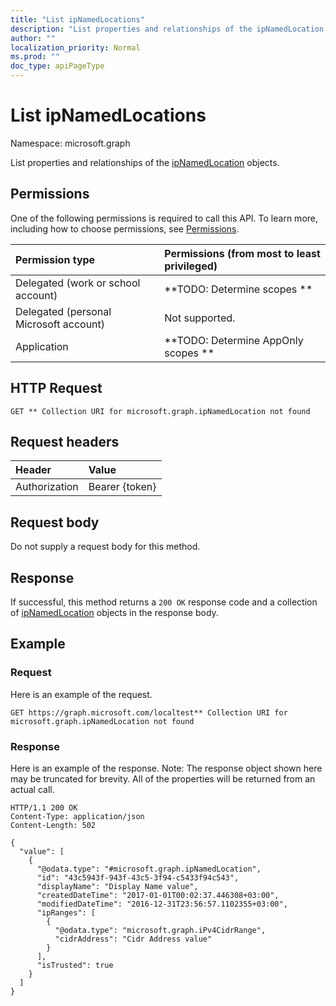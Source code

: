 ```yaml
---
title: "List ipNamedLocations"
description: "List properties and relationships of the ipNamedLocation objects."
author: ""
localization_priority: Normal
ms.prod: ""
doc_type: apiPageType
---
```


# List ipNamedLocations

Namespace: microsoft.graph

List properties and relationships of the [ipNamedLocation](../resources/ipnamedlocation.md) objects.

## Permissions
One of the following permissions is required to call this API. To learn more, including how to choose permissions, see [Permissions](/concepts/permissions-reference.md).

|Permission type|Permissions (from most to least privileged)|
|:---|:---|
|Delegated (work or school account)|**TODO: Determine scopes **|
|Delegated (personal Microsoft account)|Not supported.|
|Application|**TODO: Determine AppOnly scopes **|

## HTTP Request
<!-- {
  "blockType": "ignored"
}
-->
``` http
GET ** Collection URI for microsoft.graph.ipNamedLocation not found
```

## Request headers
|Header|Value|
|:---|:---|
|Authorization|Bearer {token}|

## Request body
Do not supply a request body for this method.

## Response
If successful, this method returns a `200 OK` response code and a collection of [ipNamedLocation](../resources/ipnamedlocation.md) objects in the response body.

## Example

### Request
Here is an example of the request.
<!-- {
  "blockType": "request",
  "name": "get_ipnamedlocation"
}
-->
``` http
GET https://graph.microsoft.com/localtest** Collection URI for microsoft.graph.ipNamedLocation not found
```

### Response
Here is an example of the response. Note: The response object shown here may be truncated for brevity. All of the properties will be returned from an actual call.
<!-- {
  "blockType": "response",
  "truncated": true,
  "@odata.type": "collection(microsoft.graph.ipnamedlocation)"
}
-->
``` http
HTTP/1.1 200 OK
Content-Type: application/json
Content-Length: 502

{
  "value": [
    {
      "@odata.type": "#microsoft.graph.ipNamedLocation",
      "id": "43c5943f-943f-43c5-3f94-c5433f94c543",
      "displayName": "Display Name value",
      "createdDateTime": "2017-01-01T00:02:37.446308+03:00",
      "modifiedDateTime": "2016-12-31T23:56:57.1102355+03:00",
      "ipRanges": [
        {
          "@odata.type": "microsoft.graph.iPv4CidrRange",
          "cidrAddress": "Cidr Address value"
        }
      ],
      "isTrusted": true
    }
  ]
}
```

